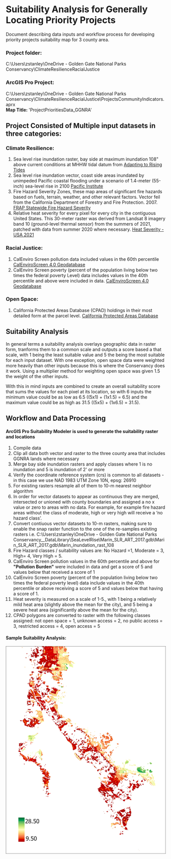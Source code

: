 # Suitability Analysis for Generally Locating Priority Projects
Document describing data inputs and workflow process for developing priority projects suitability map for 3 county area. 

### Project folder:
C:\Users\zstanley\OneDrive - Golden Gate National Parks Conservancy\ClimateResilienceRacialJustice
### ArcGIS Pro Project:
C:\Users\zstanley\OneDrive - Golden Gate National Parks Conservancy\ClimateResilienceRacialJustice\ProjectsCommunityIndicators.aprx  
__Map Title:__ 'ProjectPrioritiesData_GGNRA'


## Project Consisted of Multiple input datasets in three categories: 

### Climate Resilience:

1. Sea level rise inundation raster, bay side at maximum inundation 108" above current conditions at MHHW tidal datum from [Adapting to Rising Tides](https://explorer.adaptingtorisingtides.org/download)  
2. Sea level rise inundation vector, coast side areas inundated by unimpeded Pacific coastal flooding under a scenario of 1.4-meter (55-inch) sea-level rise in 2100 [Pacific Institute](https://www.pacinst.org/reports/sea_level_rise_data/Ca_coast_yr2100_flood.zip)  
3. Fire Hazard Severity Zones, these map areas of significant fire hazards based on fuels, terrain, weather, and other relevant factors. Vector feil from the California Department of Forestry and Fire Protection. 2007. [FRAP Statewide Fire Hazard Severity](https://osfm.fire.ca.gov/divisions/community-wildfire-preparedness-and-mitigation/wildland-hazards-building-codes/fire-hazard-severity-zones-maps/#panel-fe9aa269-fa8e-4501-8f75-cce08c29b227)  
4. Relative heat severity for every pixel for every city in the contiguous United States. This 30-meter raster was derived from Landsat 8 imagery band 10 (ground-level thermal sensor) from the summers of 2021, patched with data from summer 2020 where necessary. [Heat Severity - USA 2021](https://parksconservancy.maps.arcgis.com/home/item.html?id=cdd2ffd5a2fc414ca1a5e676f5fce3e3)  

### Racial Justice:

1. CalEnviro Screen pollution data included values in the 60th percentile [CalEnviroScreen 4.0 Geodatabase](https://oehha.ca.gov/media/downloads/calenviroscreen/document/calenviroscreen40gdbf2021gdb.zip)
2. CalEnviro Screen poverty (percent of the population living below two times the federal poverty Level) data includes values in the 40th percentile and above were included in data. [CalEnviroScreen 4.0 Geodatabase](https://oehha.ca.gov/media/downloads/calenviroscreen/document/calenviroscreen40gdbf2021gdb.zip)

### Open Space:

1. California Protected Areas Database (CPAD) holdings in their most detailed form at the parcel level. [California Protected Areas Database](hhttps://www.calands.org/cpad/)  

## Suitability Analysis
In general terms a suitability analysis overlays geographic data in raster form, tranforms them to a common scale and outputs a score based a that scale, with 1 being the least suitable value and 5 the being the most suitable for each input dataset. With one exception, open space data were weighted more heavily than other inputs because this is where the Conservancy does it work. Using a multiplier method for weighting open space was given 1.5 the weight of the other inputs. 

With this in mind inputs are combined to create an overall suitability score that sums the values for each pixel at its location, so with 6 inputs the minimum value could be as low as 6.5 ((5x1) + (1x1.5) = 6.5) and the maximum value could be as high as 31.5 ((5x5) + (1x6.5) = 31.5). 

## Workflow and Data Processing  
#### ArcGIS Pro Suitability Modeler is used to generate the suitability raster and locations

1. Compile data
2. Clip all data both vector and raster to the three county area that includes GGNRA lands  where necessary
3. Merge bay side inundation rasters and apply classes where 1 is no inundation and 5 is inundation of 2' or more
4. Verify the coordinate reference system (crs) is common to all datasets - in this case we use NAD 1983 UTM Zone 10N, epsg: 26910  
5. For existing rasters resample all of them to 10-m nearest neighbor algorithm  
6. In order for vector datasets to appear as continuous they are merged, intersected or unioned with county boundaries and assigned a no x value or zero to areas with no data. For example, for  example fire hazard areas without the class of moderate, high or very high will receive a ‘no hazard class’. 
7. Convert contiuous vector datasets to 10-m rasters, making sure to enable the snap raster function to the one of the re-samples existing rasters i.e. C:\Users\zstanley\OneDrive - Golden Gate National Parks Conservancy\__DataLibrary\SeaLevelRise\Marin_SLR_ART_2017.gdb\Marin_SLR_ART_2017.gdb\Marin_inundation_rast_108  
8. Fire Hazard classes / suitability values are: No Hazard =1, Moderate = 3, High= 4, Very High = 5.  
9. CalEnviro Screen pollution values in the 60th percentile and above for **"Pollution Burden"** were included in data and get a score of 5 and values below that received a score of 1  
10. CalEnviro Screen poverty (percent of the population living below two times the federal poverty level) data include values in the 40th percentile or above receiving a score of 5 and values below that having a score of 1.  
11. Heat severity is measured on a scale of 1-5., with 1 being a relatively mild heat area (slightly above the mean for the city), and 5 being a severe heat area (significantly above the mean for the city).  
12. CPAD polygons are converted to raster with the following classes assigned: not open space = 1, unknown access = 2, no public access = 3, restricted access = 4, open access = 5

#### Sample Suitability Analysis:  
![Suitability Map](graphics/suitabilitysample.jpg)

